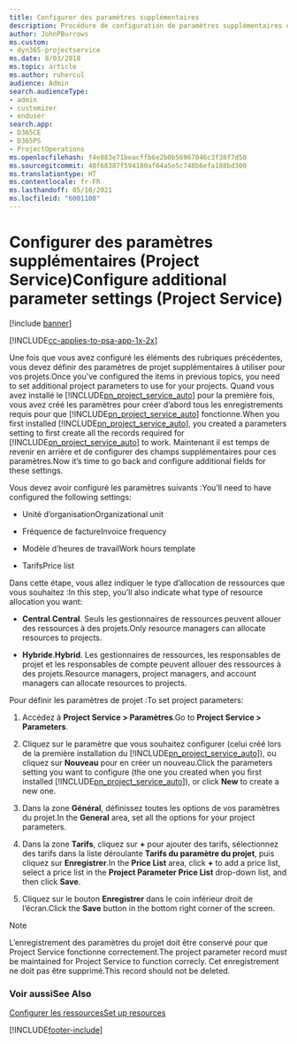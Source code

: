 ```yaml
---
title: Configurer des paramètres supplémentaires
description: Procédure de configuration de paramètres supplémentaires dans Project Service
author: JohnPBurrows
ms.custom:
- dyn365-projectservice
ms.date: 8/03/2018
ms.topic: article
ms.author: ruhercul
audience: Admin
search.audienceType:
- admin
- customizer
- enduser
search.app:
- D365CE
- D365PS
- ProjectOperations
ms.openlocfilehash: f4e883e71beacffb6e2b0b56967046c3f38f7d50
ms.sourcegitcommit: 40f68387f594180af64a5e5c748b6efa188bd300
ms.translationtype: HT
ms.contentlocale: fr-FR
ms.lasthandoff: 05/10/2021
ms.locfileid: "6001108"
---
```

# <a name="configure-additional-parameter-settings-project-service"></a><span data-ttu-id="87d7d-103">Configurer des paramètres supplémentaires (Project Service)</span><span class="sxs-lookup"><span data-stu-id="87d7d-103">Configure additional parameter settings (Project Service)</span></span>

[!include [banner](../includes/psa-now-project-operations.md)]

[!INCLUDE[cc-applies-to-psa-app-1x-2x](../includes/cc-applies-to-psa-app-1x-2x.md)]

<span data-ttu-id="87d7d-104">Une fois que vous avez configuré les éléments des rubriques précédentes, vous devez définir des paramètres de projet supplémentaires à utiliser pour vos projets.</span><span class="sxs-lookup"><span data-stu-id="87d7d-104">Once you’ve configured the items in previous topics, you need to set additional project parameters to use for your projects.</span></span> <span data-ttu-id="87d7d-105">Quand vous avez installé le [!INCLUDE[pn_project_service_auto](../includes/pn-project-service-auto.md)] pour la première fois, vous avez créé les paramètres pour créer d’abord tous les enregistrements requis pour que [!INCLUDE[pn_project_service_auto](../includes/pn-project-service-auto.md)] fonctionne.</span><span class="sxs-lookup"><span data-stu-id="87d7d-105">When you first installed [!INCLUDE[pn_project_service_auto](../includes/pn-project-service-auto.md)], you created a parameters setting to first create all the records required for [!INCLUDE[pn_project_service_auto](../includes/pn-project-service-auto.md)] to work.</span></span> <span data-ttu-id="87d7d-106">Maintenant il est temps de revenir en arrière et de configurer des champs supplémentaires pour ces paramètres.</span><span class="sxs-lookup"><span data-stu-id="87d7d-106">Now it’s time to go back and configure additional fields for these settings.</span></span>  
  
 <span data-ttu-id="87d7d-107">Vous devez avoir configuré les paramètres suivants :</span><span class="sxs-lookup"><span data-stu-id="87d7d-107">You’ll need to have configured the following settings:</span></span>  
  
-   <span data-ttu-id="87d7d-108">Unité d’organisation</span><span class="sxs-lookup"><span data-stu-id="87d7d-108">Organizational unit</span></span>  
  
-   <span data-ttu-id="87d7d-109">Fréquence de facture</span><span class="sxs-lookup"><span data-stu-id="87d7d-109">Invoice frequency</span></span>  
  
-   <span data-ttu-id="87d7d-110">Modèle d’heures de travail</span><span class="sxs-lookup"><span data-stu-id="87d7d-110">Work hours template</span></span>  
  
-   <span data-ttu-id="87d7d-111">Tarifs</span><span class="sxs-lookup"><span data-stu-id="87d7d-111">Price list</span></span>  
 
<span data-ttu-id="87d7d-112">Dans cette étape, vous allez indiquer le type d’allocation de ressources que vous souhaitez :</span><span class="sxs-lookup"><span data-stu-id="87d7d-112">In this step, you’ll also indicate what type of resource allocation you want:</span></span>  
  
- <span data-ttu-id="87d7d-113">**Central**.</span><span class="sxs-lookup"><span data-stu-id="87d7d-113">**Central**.</span></span> <span data-ttu-id="87d7d-114">Seuls les gestionnaires de ressources peuvent allouer des ressources à des projets.</span><span class="sxs-lookup"><span data-stu-id="87d7d-114">Only resource managers can allocate resources to projects.</span></span>  
  
- <span data-ttu-id="87d7d-115">**Hybride**.</span><span class="sxs-lookup"><span data-stu-id="87d7d-115">**Hybrid**.</span></span> <span data-ttu-id="87d7d-116">Les gestionnaires de ressources, les responsables de projet et les responsables de compte peuvent allouer des ressources à des projets.</span><span class="sxs-lookup"><span data-stu-id="87d7d-116">Resource managers, project managers, and account managers can allocate resources to projects.</span></span>  
  
 
<span data-ttu-id="87d7d-117">Pour définir les paramètres de projet :</span><span class="sxs-lookup"><span data-stu-id="87d7d-117">To set project parameters:</span></span>  
  
1. <span data-ttu-id="87d7d-118">Accédez à **Project Service > Paramètres**.</span><span class="sxs-lookup"><span data-stu-id="87d7d-118">Go to **Project Service > Parameters**.</span></span>  
  
2. <span data-ttu-id="87d7d-119">Cliquez sur le paramètre que vous souhaitez configurer (celui créé lors de la première installation du [!INCLUDE[pn_project_service_auto](../includes/pn-project-service-auto.md)]), ou cliquez sur **Nouveau** pour en créer un nouveau.</span><span class="sxs-lookup"><span data-stu-id="87d7d-119">Click the parameters setting you want to configure (the one you created when you first installed [!INCLUDE[pn_project_service_auto](../includes/pn-project-service-auto.md)]), or click **New** to create a new one.</span></span>  
  
3. <span data-ttu-id="87d7d-120">Dans la zone **Général**, définissez toutes les options de vos paramètres du projet.</span><span class="sxs-lookup"><span data-stu-id="87d7d-120">In the **General** area, set all the options for your project parameters.</span></span>  
  
4. <span data-ttu-id="87d7d-121">Dans la zone **Tarifs**, cliquez sur **+** pour ajouter des tarifs, sélectionnez des tarifs dans la liste déroulante **Tarifs du paramètre du projet**, puis cliquez sur **Enregistrer**.</span><span class="sxs-lookup"><span data-stu-id="87d7d-121">In the **Price List** area, click **+** to add a price list, select a price list in the **Project Parameter Price List** drop-down list, and then click **Save**.</span></span>  
  
5. <span data-ttu-id="87d7d-122">Cliquez sur le bouton **Enregistrer** dans le coin inférieur droit de l’écran.</span><span class="sxs-lookup"><span data-stu-id="87d7d-122">Click the **Save** button in the bottom right corner of the screen.</span></span>  

> [!NOTE]
> <span data-ttu-id="87d7d-123">L’enregistrement des paramètres du projet doit être conservé pour que Project Service fonctionne correctement.</span><span class="sxs-lookup"><span data-stu-id="87d7d-123">The project parameter record must be maintained for Project Service to function correcly.</span></span> <span data-ttu-id="87d7d-124">Cet enregistrement ne doit pas être supprimé.</span><span class="sxs-lookup"><span data-stu-id="87d7d-124">This record should not be deleted.</span></span>

### <a name="see-also"></a><span data-ttu-id="87d7d-125">Voir aussi</span><span class="sxs-lookup"><span data-stu-id="87d7d-125">See Also</span></span>  
 [<span data-ttu-id="87d7d-126">Configurer les ressources</span><span class="sxs-lookup"><span data-stu-id="87d7d-126">Set up resources</span></span>](../psa/set-up-resources.md)


[!INCLUDE[footer-include](../includes/footer-banner.md)]